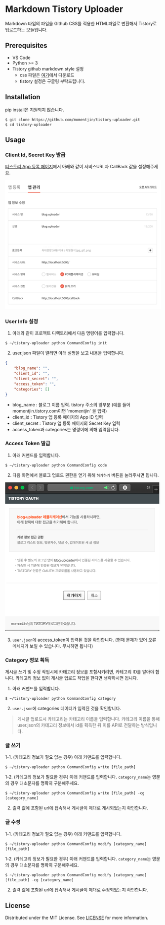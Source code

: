 # Markdown Tistory Uploader

Markdown 타입의 파일을 Github CSS를 적용한 HTML파일로 변환해서 Tistory로 업로드하는 모듈입니다. 

## Prerequisites
- VS Code
- Python >= 3
- Tistory github markdown style 설정
    - css 파일은 [여기](https://github.com/sindresorhus/github-markdown-css)에서 다운로드
    - tistory 설정은 구글링 부탁드립니다.

## Installation

pip install은 지원되지 않습니다.

```shell
$ git clone https://github.com/momentjin/tistory-uploader.git
$ cd tistory-uploader
```

## Usage

### Client Id, Secret Key 발급

[티스토리 App 등록 페이지](https://www.tistory.com/guide/api/manage/register)에서 아래와 같이 서비스URL과 CallBack 값을 설정해주세요.

![config](./resource/config.png)

### User Info 설정

1. 아래와 같이 프로젝트 디렉토리에서 다음 명령어를 입력합니다.

```shell
$ ~/tistory-uploader python CommandConfig init
```

2. user.json 파일이 열리면 아래 설명을 보고 내용을 입력합니다.

```json
{
    "blog_name": "",
    "client_id": "",
    "client_secret": "",
    "access_token": "",
    "categories": []
}
```

- blog_name : 블로그 이름 입력. tistory 주소의 앞부분 (예를 들어 momentjin.tistory.com이면 'momentjin' 을 입력)
- client_id : Tistory 앱 등록 페이지의 App ID 입력
- client_secret : Tistory 앱 등록 페이지의 Secret Key 입력
- access_token과 categories는 명령어에 의해 입력됩니다.

### Access Token 발급

1. 아래 커맨드를 입력합니다.

```shell
$ ~/tistory-uploader python CommandConfig code
```

2. 다음 화면에서 블로그 업로드 권한을 얻기 위해 `허가하기` 버튼을 눌러주시면 됩니다.

![authorization](./resource/authorization.png)

3. `user.json`에 access_token이 입력된 것을 확인합니다. (현재 문제가 있어 오류 메세지가 보일 수 있습니다. 무시하면 됩니다)

### Category 정보 획득

게시글 쓰기 및 수정 작업시에 카테고리 정보를 포함시키려면, 카테고리 ID를 알아야 합니다. 카테고리 정보 없이 게시글 업로드 작업을 한다면 생략하시면 됩니다.

1. 아래 커맨드를 입력합니다.

```shell
$ ~/tistory-uploader python CommandConfig category
```

2. `user.json`에 categories 데이터가 입력된 것을 확인합니다.

> 게시글 업로드시 카테고리는 카테고리 이름을 입력합니다. 카테고리 이름을 통해 user.json의 카테고리 정보에서 id를 획득한 뒤 이를 API로 전달하는 방식입니다.

### 글 쓰기

1-1. (카테고리 정보가 필요 없는 경우) 아래 커맨드를 입력합니다.

```shell
$ ~/tistory-uploader python CommandConfig write [file_path]
```

1-2. (카테고리 정보가 필요한 경우) 아래 커맨드를 입력합니다. `category_name`는 영문의 경우 대소문자를 명확히 구분해주세요.

```shell
$ ~/tistory-uploader python CommandConfig write [file_path] -cg [category_name]
```

2. 출력 값에 포함된 url에 접속해서 게시글이 제대로 게시되었는지 확인합니다.

### 글 수정

1-1. (카테고리 정보가 필요 없는 경우) 아래 커맨드를 입력합니다.

```shell
$ ~/tistory-uploader python CommandConfig modify [category_name] [file_path]
```

1-2. (카테고리 정보가 필요한 경우) 아래 커맨드를 입력합니다. `category_name`는 영문의 경우 대소문자를 명확히 구분해주세요.

```shell
$ ~/tistory-uploader python CommandConfig modify [category_name] [file_path] -cg [category_name]
```

2. 출력 값에 포함된 url에 접속해서 게시글이 제대로 수정되었는지 확인합니다.



## License

Distributed under the MIT License. See [LICENSE](https://github.com/momentjin/tistory-uploader/blob/master/LICENSE) for more information.